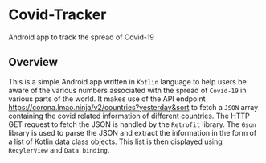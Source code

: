 # Covid-Tracker
Android app to track the spread of Covid-19

## Overview
This is a simple Android app written in `Kotlin` language to help users be aware of the various numbers associated with the spread of `Covid-19` in various 
parts of the world. It makes use of the API endpoint https://corona.lmao.ninja/v2/countries?yesterday&sort to fetch a `JSON` array containing the covid related
information of different countries. The HTTP GET request to fetch the JSON is handled by the `Retrofit` library. The `Gson` library is used to parse the JSON and 
extract the information in the form of a list of Kotlin data class objects. This list is then displayed using `RecylerView` and `Data binding`.

